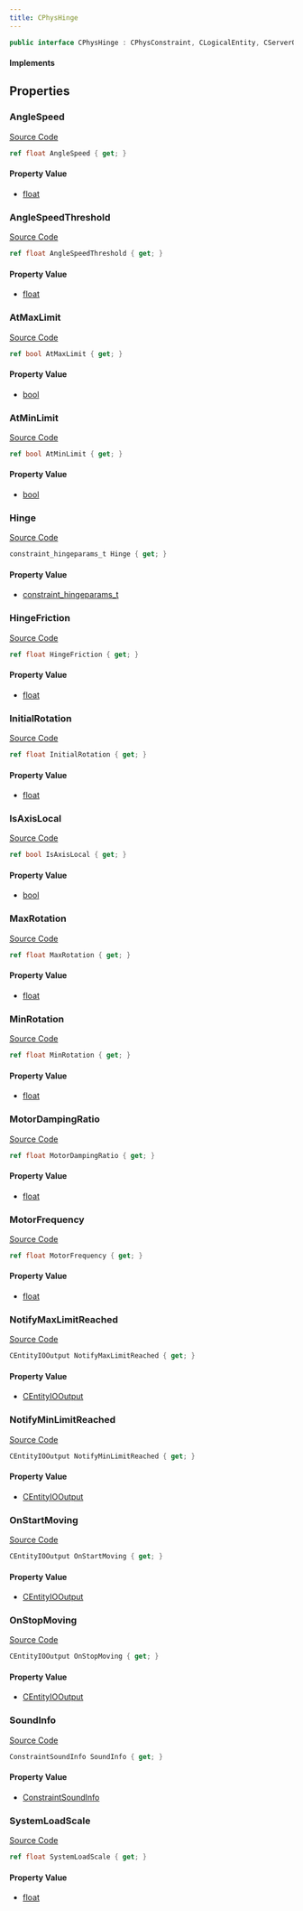 ```yaml
---
title: CPhysHinge
---
```


```csharp
public interface CPhysHinge : CPhysConstraint, CLogicalEntity, CServerOnlyEntity, CBaseEntity, CEntityInstance, ISchemaClass<CEntityInstance>, ISchemaClass<CBaseEntity>, ISchemaClass<CServerOnlyEntity>, ISchemaClass<CLogicalEntity>, ISchemaClass<CPhysConstraint>, ISchemaClass<CPhysHinge>, ISchemaField, ISchemaClass, INativeHandle
```

#### Implements

## Properties

### AngleSpeed

[Source Code](https://github.com/swiftly-solution/swiftlys2/blob/beta/managed/src/SwiftlyS2.Generated/Schemas/Interfaces/CPhysHinge.cs#L44)

```csharp
ref float AngleSpeed { get; }
```

#### Property Value

- [float](https://learn.microsoft.com/dotnet/api/system.single)

### AngleSpeedThreshold

[Source Code](https://github.com/swiftly-solution/swiftlys2/blob/beta/managed/src/SwiftlyS2.Generated/Schemas/Interfaces/CPhysHinge.cs#L46)

```csharp
ref float AngleSpeedThreshold { get; }
```

#### Property Value

- [float](https://learn.microsoft.com/dotnet/api/system.single)

### AtMaxLimit

[Source Code](https://github.com/swiftly-solution/swiftlys2/blob/beta/managed/src/SwiftlyS2.Generated/Schemas/Interfaces/CPhysHinge.cs#L24)

```csharp
ref bool AtMaxLimit { get; }
```

#### Property Value

- [bool](https://learn.microsoft.com/dotnet/api/system.boolean)

### AtMinLimit

[Source Code](https://github.com/swiftly-solution/swiftlys2/blob/beta/managed/src/SwiftlyS2.Generated/Schemas/Interfaces/CPhysHinge.cs#L22)

```csharp
ref bool AtMinLimit { get; }
```

#### Property Value

- [bool](https://learn.microsoft.com/dotnet/api/system.boolean)

### Hinge

[Source Code](https://github.com/swiftly-solution/swiftlys2/blob/beta/managed/src/SwiftlyS2.Generated/Schemas/Interfaces/CPhysHinge.cs#L26)

```csharp
constraint_hingeparams_t Hinge { get; }
```

#### Property Value

- [constraint_hingeparams_t](/docs/api/shared/schemadefinitions/constraint_hingeparams_t)

### HingeFriction

[Source Code](https://github.com/swiftly-solution/swiftlys2/blob/beta/managed/src/SwiftlyS2.Generated/Schemas/Interfaces/CPhysHinge.cs#L28)

```csharp
ref float HingeFriction { get; }
```

#### Property Value

- [float](https://learn.microsoft.com/dotnet/api/system.single)

### InitialRotation

[Source Code](https://github.com/swiftly-solution/swiftlys2/blob/beta/managed/src/SwiftlyS2.Generated/Schemas/Interfaces/CPhysHinge.cs#L38)

```csharp
ref float InitialRotation { get; }
```

#### Property Value

- [float](https://learn.microsoft.com/dotnet/api/system.single)

### IsAxisLocal

[Source Code](https://github.com/swiftly-solution/swiftlys2/blob/beta/managed/src/SwiftlyS2.Generated/Schemas/Interfaces/CPhysHinge.cs#L32)

```csharp
ref bool IsAxisLocal { get; }
```

#### Property Value

- [bool](https://learn.microsoft.com/dotnet/api/system.boolean)

### MaxRotation

[Source Code](https://github.com/swiftly-solution/swiftlys2/blob/beta/managed/src/SwiftlyS2.Generated/Schemas/Interfaces/CPhysHinge.cs#L36)

```csharp
ref float MaxRotation { get; }
```

#### Property Value

- [float](https://learn.microsoft.com/dotnet/api/system.single)

### MinRotation

[Source Code](https://github.com/swiftly-solution/swiftlys2/blob/beta/managed/src/SwiftlyS2.Generated/Schemas/Interfaces/CPhysHinge.cs#L34)

```csharp
ref float MinRotation { get; }
```

#### Property Value

- [float](https://learn.microsoft.com/dotnet/api/system.single)

### MotorDampingRatio

[Source Code](https://github.com/swiftly-solution/swiftlys2/blob/beta/managed/src/SwiftlyS2.Generated/Schemas/Interfaces/CPhysHinge.cs#L42)

```csharp
ref float MotorDampingRatio { get; }
```

#### Property Value

- [float](https://learn.microsoft.com/dotnet/api/system.single)

### MotorFrequency

[Source Code](https://github.com/swiftly-solution/swiftlys2/blob/beta/managed/src/SwiftlyS2.Generated/Schemas/Interfaces/CPhysHinge.cs#L40)

```csharp
ref float MotorFrequency { get; }
```

#### Property Value

- [float](https://learn.microsoft.com/dotnet/api/system.single)

### NotifyMaxLimitReached

[Source Code](https://github.com/swiftly-solution/swiftlys2/blob/beta/managed/src/SwiftlyS2.Generated/Schemas/Interfaces/CPhysHinge.cs#L20)

```csharp
CEntityIOOutput NotifyMaxLimitReached { get; }
```

#### Property Value

- [CEntityIOOutput](/docs/api/shared/schemadefinitions/centityiooutput)

### NotifyMinLimitReached

[Source Code](https://github.com/swiftly-solution/swiftlys2/blob/beta/managed/src/SwiftlyS2.Generated/Schemas/Interfaces/CPhysHinge.cs#L18)

```csharp
CEntityIOOutput NotifyMinLimitReached { get; }
```

#### Property Value

- [CEntityIOOutput](/docs/api/shared/schemadefinitions/centityiooutput)

### OnStartMoving

[Source Code](https://github.com/swiftly-solution/swiftlys2/blob/beta/managed/src/SwiftlyS2.Generated/Schemas/Interfaces/CPhysHinge.cs#L48)

```csharp
CEntityIOOutput OnStartMoving { get; }
```

#### Property Value

- [CEntityIOOutput](/docs/api/shared/schemadefinitions/centityiooutput)

### OnStopMoving

[Source Code](https://github.com/swiftly-solution/swiftlys2/blob/beta/managed/src/SwiftlyS2.Generated/Schemas/Interfaces/CPhysHinge.cs#L50)

```csharp
CEntityIOOutput OnStopMoving { get; }
```

#### Property Value

- [CEntityIOOutput](/docs/api/shared/schemadefinitions/centityiooutput)

### SoundInfo

[Source Code](https://github.com/swiftly-solution/swiftlys2/blob/beta/managed/src/SwiftlyS2.Generated/Schemas/Interfaces/CPhysHinge.cs#L16)

```csharp
ConstraintSoundInfo SoundInfo { get; }
```

#### Property Value

- [ConstraintSoundInfo](/docs/api/shared/schemadefinitions/constraintsoundinfo)

### SystemLoadScale

[Source Code](https://github.com/swiftly-solution/swiftlys2/blob/beta/managed/src/SwiftlyS2.Generated/Schemas/Interfaces/CPhysHinge.cs#L30)

```csharp
ref float SystemLoadScale { get; }
```

#### Property Value

- [float](https://learn.microsoft.com/dotnet/api/system.single)


